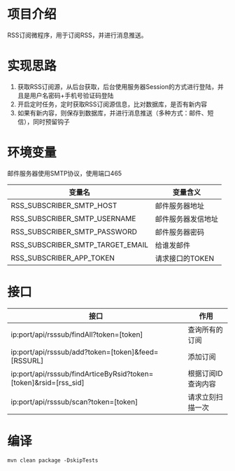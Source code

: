# 项目介绍
RSS订阅微程序，用于订阅RSS，并进行消息推送。

# 实现思路
1. 获取RSS订阅源，从后台获取，后台使用服务器Session的方式进行登陆，并且是用户名密码+手机号验证码登陆
2. 开启定时任务，定时获取RSS订阅源信息，比对数据库，是否有新内容
3. 如果有新内容，则保存到数据库，并进行消息推送（多种方式：邮件、短信），同时预留钩子

# 环境变量

邮件服务器使用SMTP协议，使用端口465

| 变量名                           | 变量含义           |
| -------------------------------- | ------------------ |
| RSS_SUBSCRIBER_SMTP_HOST         | 邮件服务器地址     |
| RSS_SUBSCRIBER_SMTP_USERNAME     | 邮件服务器发信地址 |
| RSS_SUBSCRIBER_SMTP_PASSWORD     | 邮件服务器密码     |
| RSS_SUBSCRIBER_SMTP_TARGET_EMAIL | 给谁发邮件         |
| RSS_SUBSCRIBER_APP_TOKEN         | 请求接口的TOKEN    |

# 接口

| 接口                                                         | 作用               |
| ------------------------------------------------------------ | ------------------ |
| ip:port/api/rsssub/findAll?token=[token]                 | 查询所有的订阅     |
| ip:port/api/rsssub/add?token=[token]&feed=[RSSURL]         | 添加订阅           |
| ip:port/api/rsssub/findArticeByRsid?token=[token]&rsid=[rss_sid] | 根据订阅ID查询内容 |
| ip:port/api/rsssub/scan?token=[token]                    | 请求立刻扫描一次   |

# 编译

``` 
mvn clean package -DskipTests
```

